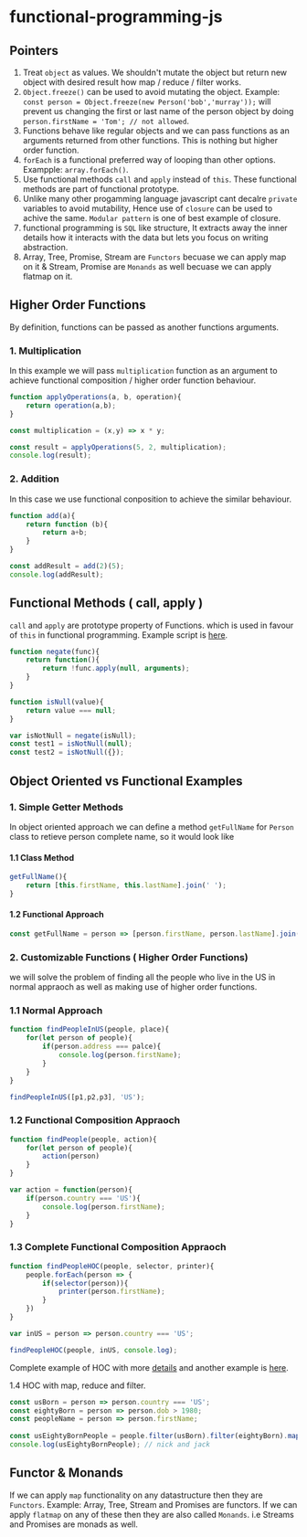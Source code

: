 # functional-programming-js


## Pointers 
1. Treat `object` as values. We shouldn't mutate the object but return new object with desired result how map / reduce / filter works.
2. `Object.freeze()` can be used to avoid mutating the object. Example: `const person = Object.freeze(new Person('bob','murray'));` will prevent us changing the first or last name of the person object by doing `person.firstName = 'Tom'; // not allowed`. 
3. Functions behave like regular objects and we can pass functions as an arguments returned from other functions. This is nothing but higher order function. 
4. `forEach` is a functional preferred way of looping than other options. Exampple: `array.forEach()`.
5. Use functional methods `call` and `apply` instead of `this`. These functional methods are part of functional prototype. 
6. Unlike many other progamming language javascript cant decalre `private` variables to avoid mutability, Hence use of `closure` can be used to achive the same. `Modular pattern` is one of best example of closure.
7. functional programming is `SQL` like structure, It extracts away the inner details how it interacts with the data but lets you focus on writing abstraction.
8. Array, Tree, Promise, Stream are `Functors` becuase we can apply map on it & Stream, Promise are `Monands` as well becuase we can apply flatmap on it. 

## Higher Order Functions 
By definition, functions can be passed as another functions arguments. 

### 1. Multiplication 
In this example we will pass `multiplication` function as an argument to achieve functional composition / higher order function behaviour. 
```javascript 
function applyOperations(a, b, operation){
    return operation(a,b);
}

const multiplication = (x,y) => x * y;

const result = applyOperations(5, 2, multiplication);
console.log(result);
```

### 2. Addition 
In this case we use functional conposition to achieve the similar behaviour. 
```javascript 
function add(a){
    return function (b){
        return a+b;
    }
}

const addResult = add(2)(5);
console.log(addResult);
```

## Functional Methods ( call, apply )
`call` and `apply` are prototype property of Functions. which is used in favour of `this` in functional programming. Example script is [here](https://github.com/citta-lab/functional-programming-js/blob/master/examples/negateFunction.js).
```javascript 
function negate(func){
    return function(){
        return !func.apply(null, arguments);
    }
}

function isNull(value){
    return value === null;
}

var isNotNull = negate(isNull);
const test1 = isNotNull(null);
const test2 = isNotNull({});
```

## Object Oriented vs Functional Examples 

### 1. Simple Getter Methods
In object oriented approach we can define a method `getFullName` for `Person` class to retieve person complete name, so it would look like

#### 1.1 Class Method
```javascript 
getFullName(){
    return [this.firstName, this.lastName].join(' ');
}
```

#### 1.2 Functional Approach 
```javascript 
const getFullName = person => [person.firstName, person.lastName].join(' ');
```

### 2. Customizable Functions ( Higher Order Functions)
we will solve the problem of finding all the people who live in the US in normal appraoch as well as making use of higher order functions. 

### 1.1 Normal Approach 
```javascript 
function findPeopleInUS(people, place){
    for(let person of people){
        if(person.address === palce){
            console.log(person.firstName);
        }
    }
}

findPeopleInUS([p1,p2,p3], 'US');
```

### 1.2 Functional Composition Appraoch 
```javascript 
function findPeople(people, action){
    for(let person of people){
        action(person)
    }
}

var action = function(person){
    if(person.country === 'US'){
        console.log(person.firstName);
    }
}
```

### 1.3 Complete Functional Composition Appraoch 
```javascript 
function findPeopleHOC(people, selector, printer){
    people.forEach(person => {
        if(selector(person)){
            printer(person.firstName);
        }
    })
}

var inUS = person => person.country === 'US';

findPeopleHOC(people, inUS, console.log);
```
Complete example of HOC with more [details](https://github.com/citta-lab/functional-programming-js/blob/master/examples/findPeopleInUS.js) and another example is [here](https://github.com/citta-lab/functional-programming-js/blob/master/examples/findStudentsBy.js).

1.4 HOC with map, reduce and filter.
```javascript 
const usBorn = person => person.country === 'US';
const eightyBorn = person => person.dob > 1980;
const peopleName = person => person.firstName;
   
const usEightyBornPeople = people.filter(usBorn).filter(eightyBorn).map(peopleName).join(' and ');
console.log(usEightyBornPeople); // nick and jack 
```

## Functor & Monands 

If we can apply `map` functionality on any datastructure then they are `Functors`. Example: Array, Tree, Stream and Promises are functors. If we can apply `flatmap` on any of these then they are also called `Monands`. i.e Streams and Promises are monads as well. 

